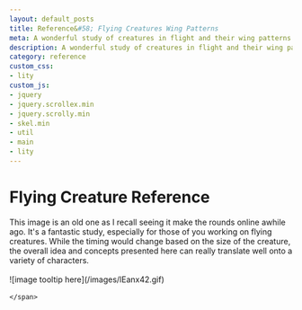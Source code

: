 ```yaml
---
layout: default_posts
title: Reference&#58; Flying Creatures Wing Patterns
meta: A wonderful study of creatures in flight and their wing patterns in .GIF format. Beautiful reference for any flying character you are working on.
description: A wonderful study of creatures in flight and their wing patterns in .GIF format. Beautiful reference for any flying character you are working on.
category: reference
custom_css:
- lity
custom_js:
- jquery
- jquery.scrollex.min
- jquery.scrolly.min
- skel.min
- util
- main
- lity
---
```

<h1 class="major">Flying Creature Reference</h1>
This image is an old one as I recall seeing it make the rounds online awhile ago. It's a fantastic study, especially for those of you working on flying creatures. While the timing would change based on the size of the creature, the overall idea and concepts presented here can really translate well onto a variety of characters.
<br />
<br />
<div>
    <span class="image fit_half">
![image tooltip here](/images/lEanx42.gif)

    </span>
   
</div>





